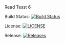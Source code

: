 Read Tesst 6

Build Status: [![Build Status](https://travis-ci.org/Lawrence-B120/sem.svg?branch=master)](https://travis-ci.org/Lawrence-B120/sem)

License: [![LICENSE](https://img.shields.io/github/license/Lawrence-B120/sem.svg?style=flat-square)](https://github.com/<github-username>/sem/blob/master/LICENSE)

Release: [![Releases](https://img.shields.io/github/release/Lawrence-B120/sem/all.svg?style=flat-square)](https://github.com/kevin-chalmers/sem/releases)